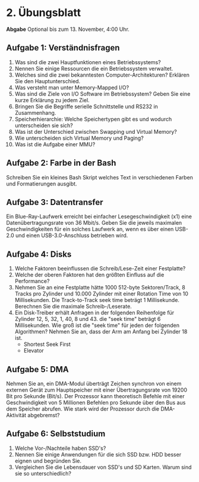 # 2. Übungsblatt

**Abgabe** Optional bis zum 13. November, 4:00 Uhr.

## Aufgabe 1: Verständnisfragen
1. Was sind die zwei Hauptfunktionen eines Betriebssystems?
2. Nennen Sie einige Ressourcen die ein Betriebssystem verwaltet.
3. Welches sind die zwei bekanntesten Computer-Architekturen? Erklären Sie den Hauptunterschied.
4. Was versteht man unter Memory-Mapped I/O?
5. Was sind die Ziele von I/O Software im Betriebssystem? Geben Sie eine kurze Erklärung zu jedem Ziel.
6. Bringen Sie die Begriffe serielle Schnittstelle und RS232 in Zusammenhang.
7. Speicherhierarchie: Welche Speichertypen gibt es und wodurch unterscheiden sie sich?
8. Was ist der Unterschied zwischen Swapping und Virtual Memory?
9. Wie unterscheiden sich Virtual Memory und Paging?
10. Was ist die Aufgabe einer MMU?

## Aufgabe 2: Farbe in der Bash
Schreiben Sie ein kleines Bash Skript welches Text in verschiedenen Farben und Formatierungen ausgibt.

## Aufgabe 3: Datentransfer
Ein Blue-Ray-Laufwerk erreicht bei einfacher Lesegeschwindigkeit (x1) eine Datenübertragungsrate von 36 Mbit/s. Geben Sie die jeweils maximalen Geschwindigkeiten für ein solches Laufwerk an, wenn es über einen USB-2.0 und einen  USB-3.0-Anschluss betrieben wird.

## Aufgabe 4: Disks
1. Welche Faktoren beeinflussen die Schreib/Lese-Zeit einer Festplatte?
2. Welche der oberen Faktoren hat den größten Einfluss auf die Performance?
3. Nehmen Sie an eine Festplatte hätte 1000 512-byte Sektoren/Track, 8 Tracks pro Zylinder und 10.000 Zylinder
mit einer Rotation Time von 10 Millisekunden. Die Track-to-Track seek time beträgt 1 Millisekunde. Berechnen Sie
die maximale Schreib-/Leserate.
4. Ein Disk-Treiber erhält Anfragen in der folgenden Reihenfolge für Zylinder 12, 5, 32, 1, 40, 8 und 43. die
"seek time" beträgt 6 Millisekunden. Wie groß ist die "seek time" für jeden der folgenden Algorithmen? Nehmen Sie an, dass der Arm am Anfang bei Zylinder 18 ist.
   - Shortest Seek First
   - Elevator

## Aufgabe 5: DMA
Nehmen Sie an, ein DMA-Modul überträgt Zeichen synchron von einem externen Gerät zum Hauptspeicher mit einer Übertragungsrate von 19200 Bit pro Sekunde (Bit/s).
Der Prozessor kann theoretisch Befehle mit einer Geschwindigkeit von 5 Millionen Befehlen pro Sekunde über den Bus aus dem Speicher abrufen. Wie stark wird der Prozessor durch die DMA-Aktivität abgebremst?

## Aufgabe 6: Selbststudium
1. Welche Vor-/Nachteile haben SSD's?
2. Nennen Sie einige Anwendungen für die sich SSD bzw. HDD besser eignen und begründen Sie.
3. Vergleichen Sie die Lebensdauer von SSD's und SD Karten. Warum sind sie so unterschiedlich?
